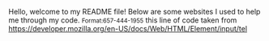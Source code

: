 Hello, welcome to my README file! 
Below are some websites I used to help me through my code. 
<small>Format:657-444-1955</small>
    this line of code taken from https://developer.mozilla.org/en-US/docs/Web/HTML/Element/input/tel
    